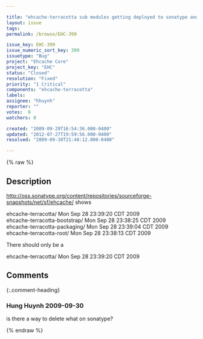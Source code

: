 ```yaml
---

title: "ehcache-terracotta sub modules getting deployed to sonatype and should not be"
layout: issue
tags: 
permalink: /browse/EHC-399

issue_key: EHC-399
issue_numeric_sort_key: 399
issuetype: "Bug"
project: "Ehcache Core"
project_key: "EHC"
status: "Closed"
resolution: "Fixed"
priority: "1 Critical"
components: "ehcache-terracotta"
labels: 
assignee: "hhuynh"
reporter: ""
votes:  0
watchers: 0

created: "2009-09-29T16:54:36.000-0400"
updated: "2012-07-27T19:59:56.000-0400"
resolved: "2009-09-30T21:48:12.000-0400"

---
```




{% raw %}



## Description

<div markdown="1" class="description">

http://oss.sonatype.org/content/repositories/sourceforge-snapshots/net/sf/ehcache/ shows

ehcache-terracotta/	 Mon Sep 28 23:39:20 CDT 2009	  	  
ehcache-terracotta-bootstrap/	 Mon Sep 28 23:38:25 CDT 2009	  	  
ehcache-terracotta-packaging/	 Mon Sep 28 23:39:04 CDT 2009	  	  
ehcache-terracotta-root/	 Mon Sep 28 23:38:13 CDT 2009	

There should only be a 

ehcache-terracotta/	 Mon Sep 28 23:39:20 CDT 2009

</div>

## Comments


{:.comment-heading}
### **Hung Huynh** <span class="date">2009-09-30</span>

<div markdown="1" class="comment">

is there a way to delete what on sonatype?

</div>



{% endraw %}
